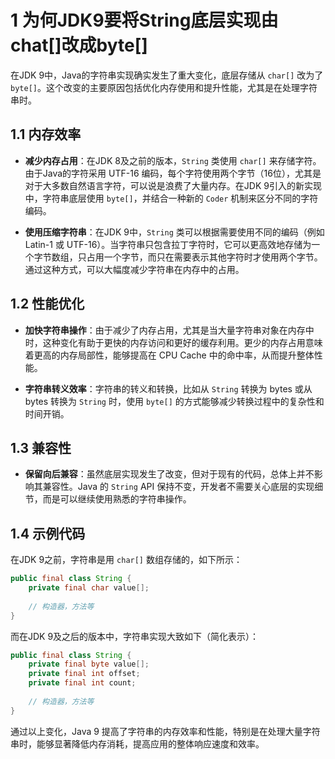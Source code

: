 # 1 为何JDK9要将String底层实现由chat[]改成byte[]
在JDK 9中，Java的字符串实现确实发生了重大变化，底层存储从 `char[]` 改为了 `byte[]`。这个改变的主要原因包括优化内存使用和提升性能，尤其是在处理字符串时。

## 1.1 内存效率

- **减少内存占用**：在JDK 8及之前的版本，`String` 类使用 `char[]` 来存储字符。由于Java的字符采用 UTF-16 编码，每个字符使用两个字节（16位），尤其是对于大多数自然语言字符，可以说是浪费了大量内存。在JDK 9引入的新实现中，字符串底层使用 `byte[]`，并结合一种新的 `Coder` 机制来区分不同的字符编码。

- **使用压缩字符串**：在JDK 9中，`String` 类可以根据需要使用不同的编码（例如 Latin-1 或 UTF-16）。当字符串只包含拉丁字符时，它可以更高效地存储为一个字节数组，只占用一个字节，而只在需要表示其他字符时才使用两个字节。通过这种方式，可以大幅度减少字符串在内存中的占用。

## 1.2 性能优化

- **加快字符串操作**：由于减少了内存占用，尤其是当大量字符串对象在内存中时，这种变化有助于更快的内存访问和更好的缓存利用。更少的内存占用意味着更高的内存局部性，能够提高在 CPU Cache 中的命中率，从而提升整体性能。

- **字符串转义效率**：字符串的转义和转换，比如从 `String` 转换为 bytes 或从 bytes 转换为 `String` 时，使用 `byte[]` 的方式能够减少转换过程中的复杂性和时间开销。

## 1.3 兼容性

- **保留向后兼容**：虽然底层实现发生了改变，但对于现有的代码，总体上并不影响其兼容性。Java 的 `String` API 保持不变，开发者不需要关心底层的实现细节，而是可以继续使用熟悉的字符串操作。

## 1.4 示例代码

在JDK 9之前，字符串是用 `char[]` 数组存储的，如下所示：

```java
public final class String {
    private final char value[];
    
    // 构造器，方法等
}
```

而在JDK 9及之后的版本中，字符串实现大致如下（简化表示）：

```java
public final class String {
    private final byte value[];
    private final int offset;
    private final int count;
    
    // 构造器，方法等
}
```

通过以上变化，Java 9 提高了字符串的内存效率和性能，特别是在处理大量字符串时，能够显著降低内存消耗，提高应用的整体响应速度和效率。
